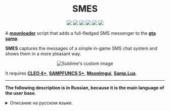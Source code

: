 <h1 align="center">SMES</h1>

<p align="center">

<img src="https://img.shields.io/badge/made%20for-GTA%20SA--MP-blue" >

<img src="https://img.shields.io/badge/Server-SRP%20|%20ERP%20|%20ARP%20|%20DRP%20|%20TRP-red">

<img src="https://img.shields.io/github/languages/top/qrlk/weather-and-time">

<img src="https://img.shields.io/badge/dynamic/json?color=blueviolet&label=users%20%28active%29&query=result&url=http%3A%2F%2Fqrlk.me%2Fdev%2Fmoonloader%2Fusers_active.php%3Fscript%3Dsmes">

<img src="https://img.shields.io/badge/dynamic/json?color=blueviolet&label=users%20%28all%20time%29&query=result&url=http%3A%2F%2Fqrlk.me%2Fdev%2Fmoonloader%2Fusers_all.php%3Fscript%3Dsmes">

<img src="https://img.shields.io/date/1553634000?label=released" >

</p>

A **[moonloader](https://gtaforums.com/topic/890987-moonloader/)** script that adds a full-fledged SMS messenger to the **[gta samp](https://sa-mp.com/)**.  

**SMES** captures the messages of a simple in-game SMS chat system and shows them in a more pleasant way.
<p align="center">
  <img src="https://github.com/qrlk/smes/raw/master/screens/1.png" alt="Sublime's custom image"/>
</p>

It requires **[CLEO 4+](http://cleo.li/?lang=ru)**, **[SAMPFUNCS 5+](https://blast.hk/threads/17/page-59#post-279414)**, **[MoonImgui](https://blast.hk/threads/19292/)**, **[Samp.Lua](https://blast.hk/threads/14624/)**.

---

**The following description is in Russian, because it is the main language of the user base**.
<details>
  <summary>Описание на русском языке.</summary>
  
# Описание
**SMES** - это lua скрипт для MoonLoader, который добавляет в игру **полноценный SMS-мессенджер**, полезный для игроков RP серверов.  
Поддерживаемые проекты: **Samp-Rp**, **Evolve-Rp**, **Advance-Rp**, **Diamond-Rp**, **Trinity-Rp**, **Trinity-Rpg**. 
<p align="center">
  <img src="https://github.com/qrlk/smes/raw/master/screens/1.png" alt="Sublime's custom image"/>
</p>

# Функции
* Полноценный GUI мессенджер с диалогами, историей сообщений и многим другим.
* **СУБД**. Все ваши переписки могут храниться в отдельной базе данных, т.е. вы не потеряете свои диалоги после выхода из игры.
  * **Важно: все ваши смс хранятся в файле на вашем компьютере, а не у меня на сервере.**
* Возможность закрепить диалоги с друзьями: в списке они будут выше остальных.
* Возможность заблокировать собеседника: сообщения от него не будут вас тревожить.
* Хоткей открытия диалога с последней смс.
* Хоткей открытия мессенджера с фокусом на начало нового диалога.
* Автоматическое разрешение зависимостей (скрипт сам скачает все библиотеки, которые ему нужны).
* Непрочитанные диалоги меняют цвет, показывается количество непрочитанных сообщений.
* Кнопка создания нового диалога. Вписываешь в поле id, ник, если есть совпадение - выводится подсказка. Потом enter и всё - диалог создан.
* Фильтр по нику и онлайну.
* Автоопределитель номера по id/нику (DRP/TRP).
* Проверка на то, АФК ли собеседник (SRP).
* Возможность очистить диалог.
* Возможность удалить диалог.
* Возможность скрыть входящие смс в чате.
* Возможность изменить цвет входящих смс в чате.
* Возможность скрыть исходящие смс в чате.
* Возможность изменить цвет исходящих смс в чате.
* Возможность скрыть "Сообщение доставлено" в чате (SRP/ERP).
* Возможность изменить цвет "Сообщение доставлено" в чате (SRP/ERP).
* Звуковые уведомления о входящих и исходящих смс.
* Активация по хоткею и команде.
* Хоткей установки фокуса на ввод сообщения в активном диалоге.
* Настройка внешнего вида мессенджера.


Для запуска скрипта требуется: [SA-MP 0.3.7-R1](http://files.sa-mp.com/sa-mp-0.3.7-install.exe) и [MoonLoader 026+](http://blast.hk/moonloader/download.php).  
Зависимости: [CLEO 4+](http://cleo.li/?lang=ru), [SAMPFUNCS](https://blast.hk/threads/17/page-59#post-279414), [MoonImgui](https://blast.hk/threads/19292/), [Samp.Lua](https://blast.hk/threads/14624/).  
P.S. Скрипт может установить зависимости самостоятельно.  
Активация: /smes. 

# Скриншоты
<p align="center">
  <img src="https://github.com/qrlk/smes/raw/master/screens/2.png" alt="Sublime's custom image"/>
  <img src="https://github.com/qrlk/smes/raw/master/screens/3.png" alt="Sublime's custom image"/>
  <img src="https://github.com/qrlk/smes/raw/master/screens/4.png" alt="Sublime's custom image"/>
  <img src="https://github.com/qrlk/smes/raw/master/screens/5.png" alt="Sublime's custom image"/>
  <img src="https://github.com/qrlk/smes/raw/master/screens/6.png" alt="Sublime's custom image"/>
  <img src="https://github.com/qrlk/smes/raw/master/screens/7.png" alt="Sublime's custom image"/>
  <img src="https://github.com/qrlk/smes/raw/master/screens/8.png" alt="Sublime's custom image"/>
</p>

## Ссылки
* [Тема на blasthack](https://blast.hk/threads/32191/)
* [Авторский обзор](https://www.youtube.com/watch?v=JkdDO7obIJo)
</details>
